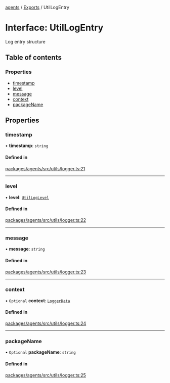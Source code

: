 <!-- 
 ⚠️  AUTO-GENERATED FILE - DO NOT EDIT MANUALLY
 This file is automatically generated by scripts/docs-generator.js
 To make changes, edit the source TypeScript files or update the generator script
-->

[agents](../../) / [Exports](../modules) / UtilLogEntry

# Interface: UtilLogEntry

Log entry structure

## Table of contents

### Properties

- [timestamp](UtilLogEntry#timestamp)
- [level](UtilLogEntry#level)
- [message](UtilLogEntry#message)
- [context](UtilLogEntry#context)
- [packageName](UtilLogEntry#packagename)

## Properties

### timestamp

• **timestamp**: `string`

#### Defined in

[packages/agents/src/utils/logger.ts:21](https://github.com/woojubb/robota/blob/a69b4da7c5c53be6f90be7c6508928a6d39cf60b/packages/agents/src/utils/logger.ts#L21)

___

### level

• **level**: [`UtilLogLevel`](../modules#utilloglevel)

#### Defined in

[packages/agents/src/utils/logger.ts:22](https://github.com/woojubb/robota/blob/a69b4da7c5c53be6f90be7c6508928a6d39cf60b/packages/agents/src/utils/logger.ts#L22)

___

### message

• **message**: `string`

#### Defined in

[packages/agents/src/utils/logger.ts:23](https://github.com/woojubb/robota/blob/a69b4da7c5c53be6f90be7c6508928a6d39cf60b/packages/agents/src/utils/logger.ts#L23)

___

### context

• `Optional` **context**: [`LoggerData`](../modules#loggerdata)

#### Defined in

[packages/agents/src/utils/logger.ts:24](https://github.com/woojubb/robota/blob/a69b4da7c5c53be6f90be7c6508928a6d39cf60b/packages/agents/src/utils/logger.ts#L24)

___

### packageName

• `Optional` **packageName**: `string`

#### Defined in

[packages/agents/src/utils/logger.ts:25](https://github.com/woojubb/robota/blob/a69b4da7c5c53be6f90be7c6508928a6d39cf60b/packages/agents/src/utils/logger.ts#L25)
